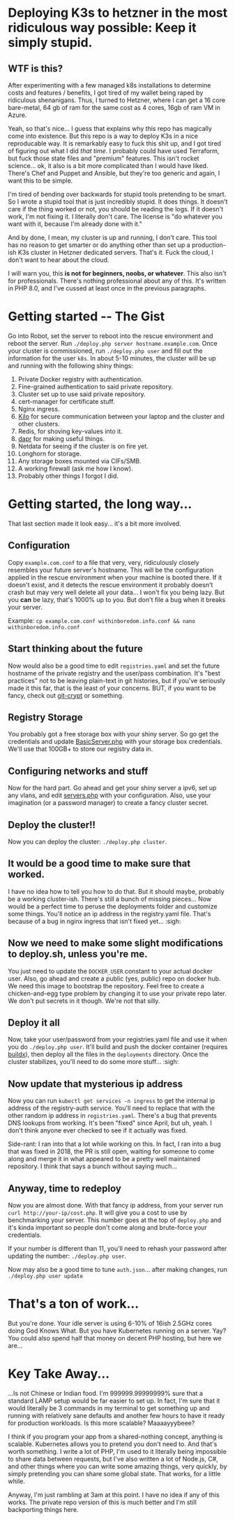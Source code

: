 # Deploying K3s to hetzner in the most ridiculous way possible: Keep it simply stupid.

## WTF is this?

After experimenting with a few managed k8s installations to determine costs and features / benefits, I got tired of my
wallet being raped by ridiculous shenanigans. Thus, I turned to Hetzner, where I can get a 16 core bare-metal, 64 gb of
ram for the same cost as 4 cores, 16gb of ram VM in Azure.

Yeah, so that's nice... I guess that explains why this repo has magically come into existence. But this repo is a way to
deploy K3s in a nice reproducable way. It is remarkably easy to fuck this shit up, and I got tired of figuring out what
I did *that time*. I probably could have used Terraform, but fuck those state files and "premium" features. This isn't
rocket science... ok, it also is a bit more complicated than I would have liked. There's Chef and Puppet and Ansible,
but they're too generic and again, I want this to be simple.

I'm tired of bending over backwards for stupid tools pretending to be smart. So I wrote a stupid tool that is just
incredibly stupid. It does things. It doesn't care if the thing worked or not, you should be reading the logs. If it
doesn't work, I'm not fixing it. I literally don't care. The license is "do whatever you want with it, because I'm
already done with it."

And by done, I mean, my cluster is up and running, I don't care. This tool has no reason to get smarter or do anything
other than set up a production-ish K3s cluster in Hetzner dedicated servers. That's it. Fuck the cloud, I don't want to
hear about the cloud.

I will warn you, this **is not for beginners, noobs, or whatever**. This also isn't for professionals. There's nothing
professional about any of this. It's written in PHP 8.0, and I've cussed at least once in the previous paragraphs.

# Getting started -- The Gist

Go into Robot, set the server to reboot into the rescue environment and reboot the server.
Run `./deploy.php server hostname.example.com`. Once your cluster is commissioned, run `./deploy.php user` and fill out
the information for the user `k8s`. In about 5-10 minutes, the cluster will be up and running with the following shiny
things:

1. Private Docker registry with authentication.
2. Fine-grained authentication to said private repository.
3. Cluster set up to use said private repository.
4. cert-manager for certificate stuff.
5. Nginx ingress.
6. [Kilo](https://github.com/squat/kilo) for secure communication between your laptop and the cluster and other
   clusters.
7. Redis, for shoving key-values into it.
8. [dapr](https://dapr.io) for making useful things.
9. Netdata for seeing if the cluster is on fire yet.
10. Longhorn for storage.
11. Any storage boxes mounted via CIFs/SMB.
12. A working firewall (ask me how I know).
13. Probably other things I forgot I did.

# Getting started, the long way...

That last section made it look easy... it's a bit more involved.

## Configuration

Copy `example.com.conf` to a file that very, very, ridiculously closely resembles your future server's hostname. This
will be the configuration applied in the rescue environment when your machine is booted there. If it doesn't exist, and
it detects the rescue environment it probably doesn't crash but may very well delete all your data... I won't fix you
being lazy. But you **can** be lazy, that's 1000% up to you. But don't file a bug when it breaks your server.

Example: `cp example.com.conf withinboredom.info.conf && nano withinboredom.info.conf`

## Start thinking about the future

Now would also be a good time to edit `registries.yaml` and set the future hostname of the private registry and the
user/pass combination. It's "best practices" not to be leaving plain-text in git histories, but if you've seriously made
it this far, that is the least of your concerns. BUT, if you want to be fancy, check
out [git-crypt](https://www.agwa.name/projects/git-crypt/) or something.

## Registry Storage

You probably got a free storage box with your shiny server. So go get the credentials and
update [BasicServer.php](src/Roles/BasicServer.php) with your storage box credentials. We'll use that 100GB+ to store
our registry data in.

## Configuring networks and stuff

Now for the hard part. Go ahead and get your shiny server a ipv6, set up any vlans, and edit [servers.php](servers.php)
with your configuration. Also, use your imagination (or a password manager) to create a fancy cluster secret.

## Deploy the cluster!!

Now you can deploy the cluster: `./deploy.php cluster`.

## It would be a good time to make sure that worked.

I have no idea how to tell you how to do that. But it should maybe, probably be a working cluster-ish. There's still a
bunch of missing pieces... Now would be a perfect time to peruse the deployments folder and customize some things.
You'll notice an ip address in the registry.yaml file. That's because of a bug in nginx ingress that isn't fixed
yet... :sigh:

## Now we need to make some slight modifications to deploy.sh, unless you're me.

You just need to update the `DOCKER_USER` constant to your actual docker user. Also, go ahead and create a public (yes,
public) repo on docker hub. We need this image to bootstrap the repository. Feel free to create a chicken-and-egg type
problem by changing it to use your private repo later. We don't put secrets in it though. We're not that silly.

## Deploy it all

Now, take your user/password from your registries.yaml file and use it when you do `./deploy.php user`. It'll build and
push the docker container (requires [buildx](https://docs.docker.com/buildx/working-with-buildx/)), then deploy all the
files in the `deployments` directory. Once the cluster stabilizes, you'll need to do some more stuff... :sigh:

## Now update that mysterious ip address

Now you can run `kubectl get services -n ingress` to get the internal ip address of the registry-auth service. You'll
need to replace that with the other random ip address in `registries.yaml`. There's a bug that prevents DNS lookups from
working. It's been "fixed" since April, but uh, yeah. I don't think anyone ever checked to see if it actually was fixed.

Side-rant: I ran into that a lot while working on this. In fact, I ran into a bug that was fixed in 2018, the PR is
still open, waiting for someone to come along and merge it in what appeared to be a pretty well maintained repository. I
think that says a bunch without saying much...

## Anyway, time to redeploy

Now you are almost done. With that fancy ip address, from your server run `curl http://your-ip/cost.php`. It will give
you a cost to use by benchmarking your server. This number goes at the top of `deploy.php` and it's kinda important so
people don't come along and brute-force your credentials.

If your number is different than 11, you'll need to rehash your password after updating the number: `./deploy.php user`.

Now may also be a good time to tune `auth.json`... after making changes, run `./deploy.php user update`

# That's a ton of work...

But you're done. Your idle server is using 6-10% of 16ish 2.5GHz cores doing God Knows What. But you have Kubernetes
running on a server. Yay? You could also spend half that money on decent PHP hosting, but here we are...

# Key Take Away...

...Is not Chinese or Indian food. I'm 999999.99999999% sure that a standard LAMP setup would be far easier to set up. In
fact, I'm sure that it would literally be 3 commands in my terminal to get something up and running with relatively sane
defaults and another few hours to have it ready for production workloads. Is this more scalable? Maaaayyybeee?

I think if you program your app from a shared-nothing concept, anything is scalable. Kubernetes allows you to pretend
you don't need to. And that's worth something. I write a lot of PHP, I'm used to it literally being impossible to share
data between requests, but I've also written a lot of Node.js, C#, and other things where you can write some amazing
things, very quickly, by simply pretending you can share some global state. That works, for a little while.

Anyway, I'm just rambling at 3am at this point. I have no idea if any of this works. The private repo version of this is
much better and I'm still backporting things here.
